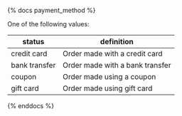 {% docs payment_method %}
	
One of the following values: 

| status         | definition                                       |
|----------------|--------------------------------------------------|
| credit card    | Order made with a credit card                    |
| bank transfer  | Order made with a bank transfer                  |
| coupon         | Order made using a coupon                        |
| gift card      | Order made using gift card                       |


{% enddocs %}